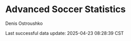 # Advanced Soccer Statistics
Denis Ostroushko

<!-- gfm -->

Last successful data update: 2025-04-23 08:28:39 CST
